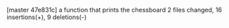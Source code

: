 [master 47e831c] a function that prints the chessboard
 2 files changed, 16 insertions(+), 9 deletions(-)
